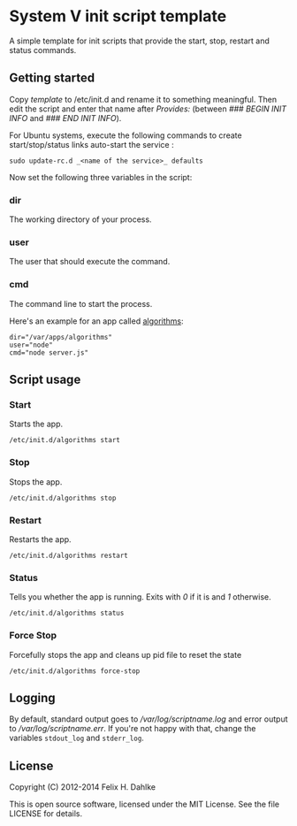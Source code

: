 System V init script template
=============================

A simple template for init scripts that provide the start, stop,
restart and status commands.

Getting started
---------------

Copy _template_ to /etc/init.d and rename it to something
meaningful. Then edit the script and enter that name after _Provides:_
(between _### BEGIN INIT INFO_ and _### END INIT INFO_).

For Ubuntu systems, execute the following commands to create start/stop/status
links auto-start the service :

    sudo update-rc.d _<name of the service>_ defaults

Now set the following three variables in the script:

### dir ###

The working directory of your process.

### user ###

The user that should execute the command.

### cmd ###

The command line to start the process.

Here's an example for an app called
[algorithms](http://algorithms.ubercode.de):

    dir="/var/apps/algorithms"
    user="node"
    cmd="node server.js"

Script usage
------------

### Start ###

Starts the app.

    /etc/init.d/algorithms start

### Stop ###

Stops the app.

    /etc/init.d/algorithms stop

### Restart ###

Restarts the app.

    /etc/init.d/algorithms restart

### Status ###

Tells you whether the app is running. Exits with _0_ if it is and _1_
otherwise.

    /etc/init.d/algorithms status

### Force Stop ###

Forcefully stops the app and cleans up pid file to reset the state

    /etc/init.d/algorithms force-stop

Logging
-------

By default, standard output goes to _/var/log/scriptname.log_ and
error output to _/var/log/scriptname.err_. If you're not happy with
that, change the variables `stdout_log` and `stderr_log`.

License
-------

Copyright (C) 2012-2014 Felix H. Dahlke

This is open source software, licensed under the MIT License. See the
file LICENSE for details.
